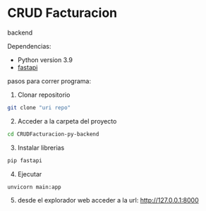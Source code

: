 # CRUD Facturacion
backend

Dependencias:

- Python version 3.9
- [fastapi]

pasos para correr programa:

1. Clonar repositorio
```bash 
git clone "uri repo" 
```
2. Acceder a la carpeta del proyecto
```bash
cd CRUDFacturacion-py-backend
```
3. Instalar librerias
```bash
pip fastapi
```
4. Ejecutar 
```bash
unvicorn main:app
 ```
5. desde el explorador web acceder a la url: <http://127.0.0.1:8000>

[fastapi]:https://fastapi.tiangolo.com/
